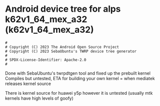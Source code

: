 # Android device tree for alps k62v1_64_mex_a32 (k62v1_64_mex_a32)

```
#
# Copyright (C) 2023 The Android Open Source Project
# Copyright (C) 2023 SebaUbuntu's TWRP device tree generator
#
# SPDX-License-Identifier: Apache-2.0
#
```
Done with SebaUbuntu's twrpdtgen tool and fixed up the prebuilt kernel
Compiles but untested, ETA for building your own kernel = when mediatek releases kernel source

There is kernel source for huawei y5p however it is untested (usually mtk kernels have high levels of goofy)
